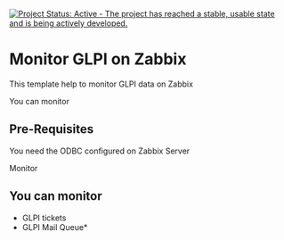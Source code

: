 [![Project Status: Active - The project has reached a stable, usable state and is being actively developed.](http://www.repostatus.org/badges/latest/active.svg)](http://www.repostatus.org/#active)

# Monitor GLPI on Zabbix #

This template help to monitor GLPI data on Zabbix

You can monitor

## Pre-Requisites ##
You need the ODBC configured on Zabbix Server


Monitor

## You can monitor ##

* GLPI tickets
* GLPI Mail Queue* 
